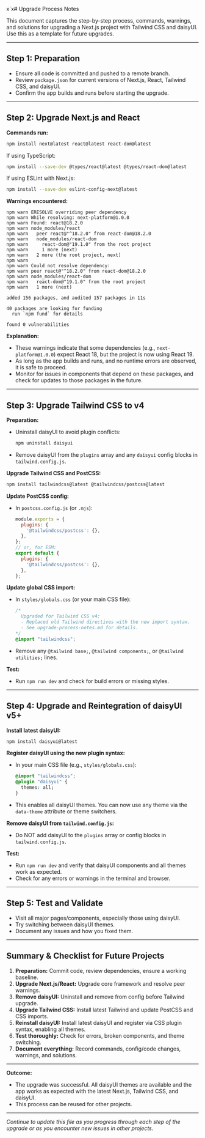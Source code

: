 x`x# Upgrade Process Notes

This document captures the step-by-step process, commands, warnings, and solutions for upgrading a Next.js project with Tailwind CSS and daisyUI. Use this as a template for future upgrades.

---

## Step 1: Preparation

- Ensure all code is committed and pushed to a remote branch.
- Review `package.json` for current versions of Next.js, React, Tailwind CSS, and daisyUI.
- Confirm the app builds and runs before starting the upgrade.

---

## Step 2: Upgrade Next.js and React

**Commands run:**
```sh
npm install next@latest react@latest react-dom@latest
```
If using TypeScript:
```sh
npm install --save-dev @types/react@latest @types/react-dom@latest
```
If using ESLint with Next.js:
```sh
npm install --save-dev eslint-config-next@latest
```

**Warnings encountered:**
```
npm warn ERESOLVE overriding peer dependency
npm warn While resolving: next-platform@1.0.0
npm warn Found: react@18.2.0
npm warn node_modules/react
npm warn   peer react@"^18.2.0" from react-dom@18.2.0
npm warn   node_modules/react-dom
npm warn     react-dom@"19.1.0" from the root project
npm warn     1 more (next)
npm warn   2 more (the root project, next)
npm warn
npm warn Could not resolve dependency:
npm warn peer react@"^18.2.0" from react-dom@18.2.0
npm warn node_modules/react-dom
npm warn   react-dom@"19.1.0" from the root project
npm warn   1 more (next)

added 156 packages, and audited 157 packages in 11s

40 packages are looking for funding
  run `npm fund` for details

found 0 vulnerabilities
```

**Explanation:**
- These warnings indicate that some dependencies (e.g., `next-platform@1.0.0`) expect React 18, but the project is now using React 19.
- As long as the app builds and runs, and no runtime errors are observed, it is safe to proceed.
- Monitor for issues in components that depend on these packages, and check for updates to those packages in the future.

---

## Step 3: Upgrade Tailwind CSS to v4

**Preparation:**
- Uninstall daisyUI to avoid plugin conflicts:
  ```sh
  npm uninstall daisyui
  ```
- Remove daisyUI from the `plugins` array and any `daisyui` config blocks in `tailwind.config.js`.

**Upgrade Tailwind CSS and PostCSS:**
```sh
npm install tailwindcss@latest @tailwindcss/postcss@latest
```

**Update PostCSS config:**
- In `postcss.config.js` (or `.mjs`):
  ```js
  module.exports = {
    plugins: {
      '@tailwindcss/postcss': {},
    },
  };
  // or, for ESM:
  export default {
    plugins: {
      '@tailwindcss/postcss': {},
    },
  };
  ```

**Update global CSS import:**
- In `styles/globals.css` (or your main CSS file):
  ```css
  /*
    Upgraded for Tailwind CSS v4:
    - Replaced old Tailwind directives with the new import syntax.
    - See upgrade-process-notes.md for details.
  */
  @import "tailwindcss";
  ```
- Remove any `@tailwind base;`, `@tailwind components;`, or `@tailwind utilities;` lines.

**Test:**
- Run `npm run dev` and check for build errors or missing styles.

---

## Step 4: Upgrade and Reintegration of daisyUI v5+

**Install latest daisyUI:**
```sh
npm install daisyui@latest
```

**Register daisyUI using the new plugin syntax:**
- In your main CSS file (e.g., `styles/globals.css`):
  ```css
  @import "tailwindcss";
  @plugin "daisyui" {
    themes: all;
  }
  ```
- This enables all daisyUI themes. You can now use any theme via the `data-theme` attribute or theme switchers.

**Remove daisyUI from `tailwind.config.js`:**
- Do NOT add daisyUI to the `plugins` array or config blocks in `tailwind.config.js`.

**Test:**
- Run `npm run dev` and verify that daisyUI components and all themes work as expected.
- Check for any errors or warnings in the terminal and browser.

---

## Step 5: Test and Validate

- Visit all major pages/components, especially those using daisyUI.
- Try switching between daisyUI themes.
- Document any issues and how you fixed them.

---

## Summary & Checklist for Future Projects

1. **Preparation:** Commit code, review dependencies, ensure a working baseline.
2. **Upgrade Next.js/React:** Upgrade core framework and resolve peer warnings.
3. **Remove daisyUI:** Uninstall and remove from config before Tailwind upgrade.
4. **Upgrade Tailwind CSS:** Install latest Tailwind and update PostCSS and CSS imports.
5. **Reinstall daisyUI:** Install latest daisyUI and register via CSS plugin syntax, enabling all themes.
6. **Test thoroughly:** Check for errors, broken components, and theme switching.
7. **Document everything:** Record commands, config/code changes, warnings, and solutions.

---

**Outcome:**
- The upgrade was successful. All daisyUI themes are available and the app works as expected with the latest Next.js, Tailwind CSS, and daisyUI.
- This process can be reused for other projects.

---

*Continue to update this file as you progress through each step of the upgrade or as you encounter new issues in other projects.* 